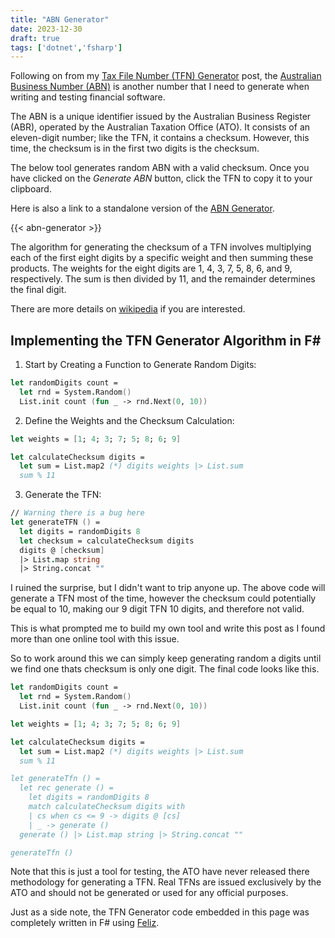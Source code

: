 ```yaml
---
title: "ABN Generator"
date: 2023-12-30
draft: true
tags: ['dotnet','fsharp']
---
```


Following on from my [Tax File Number (TFN) Generator](./tfn-generator/) post, the [Australian Business Number (ABN)](https://en.wikipedia.org/wiki/Australian_Business_Number) is another number that I need to generate when writing and testing financial software.

The ABN is a unique identifier issued by the Australian Business Register (ABR), operated by the Australian Taxation Office (ATO). It consists of an eleven-digit number; like the TFN, it contains a checksum.
However, this time, the checksum is in the first two digits is the checksum.

The below tool generates random ABN with a valid checksum.
Once you have clicked on the *Generate ABN* button, click the TFN to copy it to your clipboard.

Here is also a link to a standalone version of the [ABN Generator](/abn-generator.html).

{{< abn-generator >}}

The algorithm for generating the checksum of a TFN involves multiplying each of the first eight digits by a specific weight and then summing these products. The weights for the eight digits are 1, 4, 3, 7, 5, 8, 6, and 9, respectively. The sum is then divided by 11, and the remainder determines the final digit.

There are more details on [wikipedia](https://en.wikipedia.org/wiki/Tax_file_number) if you are interested.

## Implementing the TFN Generator Algorithm in F#

1. Start by Creating a Function to Generate Random Digits:

```fsharp
let randomDigits count =
  let rnd = System.Random()
  List.init count (fun _ -> rnd.Next(0, 10))

```

2. Define the Weights and the Checksum Calculation:

```fsharp
let weights = [1; 4; 3; 7; 5; 8; 6; 9]

let calculateChecksum digits =
  let sum = List.map2 (*) digits weights |> List.sum
  sum % 11

```

3. Generate the TFN:

```fsharp
// Warning there is a bug here
let generateTFN () =
  let digits = randomDigits 8
  let checksum = calculateChecksum digits
  digits @ [checksum]
  |> List.map string
  |> String.concat ""
```

I ruined the surprise, but I didn't want to trip anyone up. The above code will generate a TFN most of the time, however the checksum could potentially be equal to 10, making our 9 digit TFN 10 digits, and therefore not valid.

This is what prompted me to build my own tool and write this post as I found more than one online tool with this issue.

So to work around this we can simply keep generating random a digits until we find one thats checksum is only one digit.
The final code looks like this.

```fsharp
let randomDigits count =
  let rnd = System.Random()
  List.init count (fun _ -> rnd.Next(0, 10))

let weights = [1; 4; 3; 7; 5; 8; 6; 9]

let calculateChecksum digits =
  let sum = List.map2 (*) digits weights |> List.sum
  sum % 11

let generateTfn () =
  let rec generate () =
    let digits = randomDigits 8
    match calculateChecksum digits with
    | cs when cs <= 9 -> digits @ [cs]
    | _ -> generate ()
  generate () |> List.map string |> String.concat ""

generateTfn ()
```

Note that this is just a tool for testing, the ATO have never released there methodology for generating a TFN.
Real TFNs are issued exclusively by the ATO and should not be generated or used for any official purposes.

Just as a side note, the TFN Generator code embedded in this page was completely written in F# using [Feliz](https://zaid-ajaj.github.io/Feliz/).
